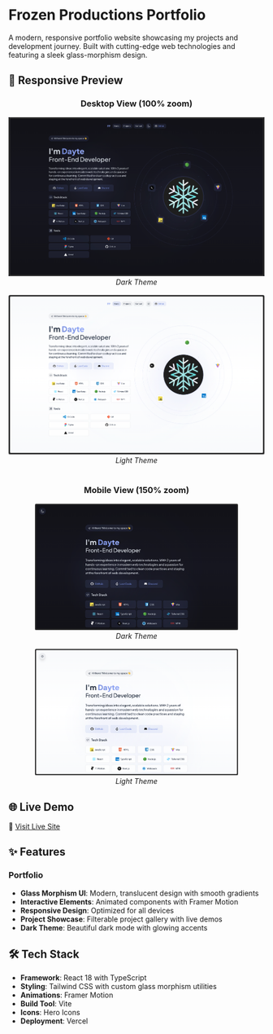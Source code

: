 # Frozen Productions Portfolio

A modern, responsive portfolio website showcasing my projects and development journey. Built with cutting-edge web technologies and featuring a sleek glass-morphism design.

## 📱 Responsive Preview

<div align="center">
  <h3>Desktop View (100% zoom)</h3>
  <img src="public/assets/preview-100-dark.png" alt="Portfolio Desktop View Dark" width="800" />
  <br/>
  <em>Dark Theme</em>
  <br/><br/>
  <img src="public/assets/preview-100-light.png" alt="Portfolio Desktop View Light" width="800" />
  <br/>
  <em>Light Theme</em>
  <br/><br/>
  
  <h3>Mobile View (150% zoom)</h3>
  <img src="public/assets/preview-150-dark.png" alt="Portfolio Mobile View Dark" width="400" />
  <br/>
  <em>Dark Theme</em>
  <br/><br/>
  <img src="public/assets/preview-150-light.png" alt="Portfolio Mobile View Light" width="400" />
  <br/>
  <em>Light Theme</em>
</div>

## 🌐 Live Demo

🔗 [Visit Live Site]([https://frozen.productions](https://frozen-productions.vercel.app))

## ✨ Features

### Portfolio

-   **Glass Morphism UI**: Modern, translucent design with smooth gradients
-   **Interactive Elements**: Animated components with Framer Motion
-   **Responsive Design**: Optimized for all devices
-   **Project Showcase**: Filterable project gallery with live demos
-   **Dark Theme**: Beautiful dark mode with glowing accents

## 🛠 Tech Stack

-   **Framework**: React 18 with TypeScript
-   **Styling**: Tailwind CSS with custom glass morphism utilities
-   **Animations**: Framer Motion
-   **Build Tool**: Vite
-   **Icons**: Hero Icons
-   **Deployment**: Vercel
